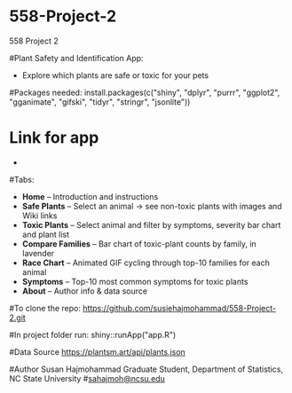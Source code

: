 # 558-Project-2
558 Project 2


#Plant Safety and Identification App:
  - Explore which plants are safe or toxic for your pets

#Packages needed: 
install.packages(c("shiny", "dplyr", "purrr", "ggplot2", "gganimate", "gifski", "tidyr", "stringr", "jsonlite"))

# Link for app
  - 

#Tabs: 

- **Home** – Introduction and instructions
- **Safe Plants** – Select an animal → see non-toxic plants with images and Wiki links  
- **Toxic Plants** – Select animal and filter by symptoms,  severity bar chart and plant list  
- **Compare Families** – Bar chart of toxic-plant counts by family, in lavender  
- **Race Chart** – Animated GIF cycling through top-10 families for each animal  
- **Symptoms** – Top-10 most common symptoms for toxic plants  
- **About** – Author info & data source


#To clone the repo: 
https://github.com/susiehajmohammad/558-Project-2.git

#In project folder run: 
shiny::runApp("app.R")

#Data Source
https://plantsm.art/api/plants.json


#Author
Susan Hajmohammad
Graduate Student, Department of Statistics, NC State University
#sahajmoh@ncsu.edu



